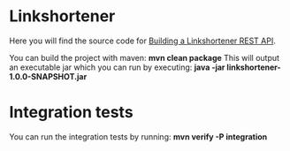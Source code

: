 Linkshortener
=============
Here you will find the source code for [Building a Linkshortener REST API](http://www.drissamri.be/?p=219&preview=true).

You can build the project with maven: **mvn clean package**
This will output an executable jar which you can run by executing: **java -jar linkshortener-1.0.0-SNAPSHOT.jar**

Integration tests
=================
You can run the integration tests by running: **mvn verify -P integration**
